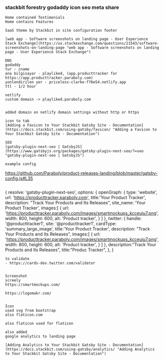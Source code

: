 ### stackbit forestry godaddy icon seo meta share





 

```
Home contained Testimonials
Home contains Features

SaaS theme by Stackbit in site configuration footer

[web app - Software screenshots on landing page - User Experience Stack Exchange](https://ux.stackexchange.com/questions/21543/software-screenshots-on-landing-page "web app - Software screenshots on landing page - User Experience Stack Exchange")

DNS
godaddy
tur - cname
ana bilgisayar - playliked, (app.producttracker	for https://app.producttracker.paraboly.com)
yonlendirilen yer - priceless-clarke-f76e54.netlify.app
ttl - 1/2 hour

netlify
custom domain -> playliked.paraboly.com


added domain on netlify domain settings without http or https

icon to tab
[Adding a Favicon to Your Stackbit Gatsby Site - Documentation](https://docs.stackbit.com/using-gatsby/favicon/ "Adding a Favicon to Your Stackbit Gatsby Site - Documentation")

SEO
[gatsby-plugin-next-seo | GatsbyJS](https://www.gatsbyjs.org/packages/gatsby-plugin-next-seo/?=seo "gatsby-plugin-next-seo | GatsbyJS")

example config
```
https://github.com/Paraboly/product-releases-landing/blob/master/gatsby-config.js#L35
```

```
{
            resolve: 'gatsby-plugin-next-seo',
            options: {
                openGraph: {
                    type: 'website',
                    url: 'https://producttracker.paraboly.com',
                    title:'Your Product Tracker',
                    description: "Track Your Products and Its Releases",
                    site_name: 'Your Product Tracker',
                    images:[
                        {
                            url: 'https://producttracker.paraboly.com/images/smartmockups_kcceuiu7.png',
                            width: 800,
                            height: 600,
                            alt: 'Product tracker',
                          }
                    ]
                },
                twitter: {
                    handle: '@producttracker1',
                    site: '@producttracker1',
                    cardType: 'summary_large_image',
                    title:'Your Product Tracker',
                    description: "Track Your Products and Its Releases",
                    images:[
                        {
                            url: 'https://producttracker.paraboly.com/images/smartmockups_kcceuiu7.png',
                            width: 800,
                            height: 600,
                            alt: 'Product tracker',
                          }
                    ]
                },
                description:"Track Your Products and Its Releases",
                title:"Produc Tracker",
            },
        }
```
to validate
- https://cards-dev.twitter.com/validator


Screenshot
screely
https://smartmockups.com/

https://logomakr.com/


Icon
used svg from bootstrap
also flaticon.com

also flaticon used for flaticon

also added
google analytics to landing page

[Adding Analytics to Your Stackbit Gatsby Site - Documentation](https://docs.stackbit.com/using-gatsby/analytics/ "Adding Analytics to Your Stackbit Gatsby Site - Documentation")
```
